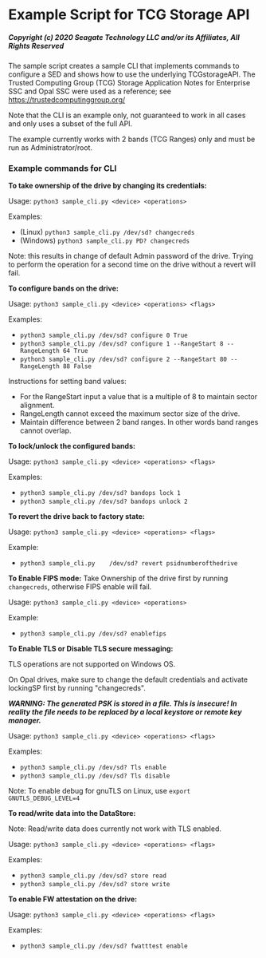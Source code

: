 # Example Script for TCG Storage API

##### Copyright (c) 2020 Seagate Technology LLC and/or its Affiliates, All Rights Reserved

The sample script creates a sample CLI that implements commands to configure a SED and shows how
to use the underlying TCGstorageAPI. The Trusted Computing Group (TCG) Storage Application Notes
for Enterprise SSC and Opal SSC were used as a reference; see https://trustedcomputinggroup.org/

Note that the CLI is an example only, not guaranteed to work in all cases and only uses a subset of the full API.

The example currently works with 2 bands (TCG Ranges) only and must be run as Administrator/root.

### Example commands for CLI

**To take ownership of the drive by changing its credentials:**

Usage: `python3 sample_cli.py <device> <operations>`

Examples:
- (Linux)   `python3 sample_cli.py /dev/sd? changecreds`
- (Windows) `python3 sample_cli.py PD? changecreds`

Note: this results in change of default Admin password of the drive. Trying to perform the operation for a second time on the drive without a revert will fail.


**To configure bands on the drive:**

Usage: `python3 sample_cli.py <device> <operations> <flags>`

Examples:
- `python3 sample_cli.py /dev/sd? configure 0 True`
- `python3 sample_cli.py /dev/sd? configure 1 --RangeStart 8 --RangeLength 64 True`
- `python3 sample_cli.py /dev/sd? configure 2 --RangeStart 80 --RangeLength 88 False`

Instructions for setting band values:  
- For the RangeStart input a value that is a multiple of 8 to maintain sector alignment.
- RangeLength cannot exceed the maximum sector size of the drive.
- Maintain difference between 2 band ranges. In other words band ranges cannot overlap.


**To lock/unlock the configured bands:**

Usage: `python3 sample_cli.py <device> <operations> <flags>`

Examples:
- `python3 sample_cli.py /dev/sd? bandops lock 1`
- `python3 sample_cli.py /dev/sd? bandops unlock 2`


**To revert the drive back to factory state:**

Usage: `python3 sample_cli.py <device> <operations> <flags>`

Example:
- `python3 sample_cli.py	/dev/sd? revert psidnumberofthedrive`


**To Enable FIPS mode:**
Take Ownership of the drive first by running `changecreds`, otherwise FIPS enable will fail.

Usage: `python3 sample_cli.py <device> <operations>`

Example:    
- `python3 sample_cli.py /dev/sd? enablefips`


**To Enable TLS or Disable TLS secure messaging:**

TLS operations are not supported on Windows OS.

On Opal drives, make sure to change the default credentials and activate lockingSP first by running "changecreds".

***WARNING: The generated PSK is stored in a file. This is insecure! In reality the file needs to be replaced by a local keystore or remote key manager.***

Usage: `python3 sample_cli.py <device> <operations> <flags>`

Examples:
- `python3 sample_cli.py /dev/sd? Tls enable`
- `python3 sample_cli.py /dev/sd? Tls disable`

Note: To enable debug for gnuTLS on Linux, use `export GNUTLS_DEBUG_LEVEL=4`

**To read/write data into the DataStore:**

Note: Read/write data does currently not work with TLS enabled.

Usage: `python3 sample_cli.py <device> <operations> <flags>`

Examples:   
- `python3 sample_cli.py /dev/sd? store read`
- `python3 sample_cli.py /dev/sd? store write`

**To enable FW attestation on the drive:**

Usage: `python3 sample_cli.py <device> <operations> <flags>`

Examples:   
- `python3 sample_cli.py /dev/sd? fwatttest enable`